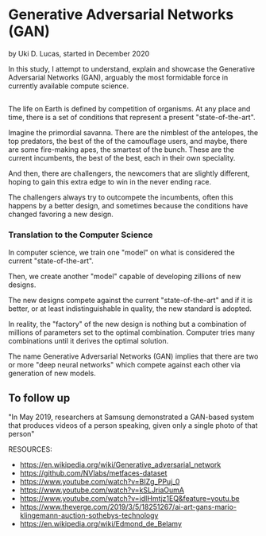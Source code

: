 # Generative Adversarial Networks (GAN)

by Uki D. Lucas, started in December 2020



In this study, I attempt to understand, explain and showcase the Generative Adversarial Networks (GAN), arguably the most formidable force in currently available compute science.



## 

The life on Earth is defined by competition of organisms. At any place and time, there is a set of conditions that represent a present "state-of-the-art". 

Imagine the primordial savanna. There are the nimblest of the antelopes, the top predators, the best of the of the camouflage users, and maybe, there are some fire-making apes, the smartest of the bunch. These are the current incumbents, the best of the best, each in their own speciality. 

And then, there are challengers, the newcomers that are slightly different, hoping to gain this extra edge to win in the never ending race.

The challengers always try to outcompete the incumbents, often this happens by a better design, and sometimes because the conditions have changed favoring a new design.

### Translation to the Computer Science

In computer science, we train one "model" on what is considered the current "state-of-the-art".

Then, we create another "model" capable of developing zillions of new designs.

The new designs compete against the current "state-of-the-art" and if it is better, or at least indistinguishable in quality, the new standard is adopted.

In reality, the "factory" of the new design is nothing but a combination of millions of parameters set to the optimal combination. Computer tries many combinations until it derives the optimal solution.

The name Generative Adversarial Networks (GAN) implies that there are two or more "deep neural networks" which compete against each other via generation of new models.



## To follow up

"In May 2019, researchers at Samsung demonstrated a GAN-based system that produces videos of a person speaking, given only a single photo of that person"



RESOURCES:
- https://en.wikipedia.org/wiki/Generative_adversarial_network
- https://github.com/NVlabs/metfaces-dataset
- https://www.youtube.com/watch?v=BIZg_PPuj_0
- https://www.youtube.com/watch?v=kSLJriaOumA
- https://www.youtube.com/watch?v=idIHmtjz1EQ&feature=youtu.be
- https://www.theverge.com/2019/3/5/18251267/ai-art-gans-mario-klingemann-auction-sothebys-technology
- https://en.wikipedia.org/wiki/Edmond_de_Belamy

